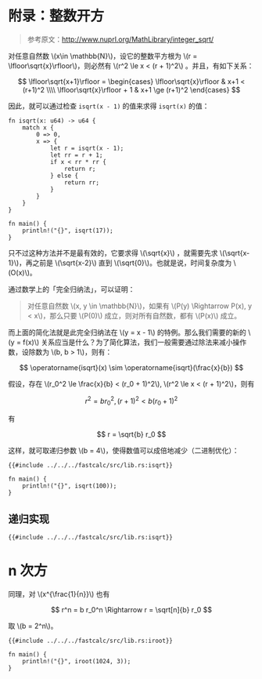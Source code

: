 # 附录：整数开方

> 参考原文：<http://www.nuprl.org/MathLibrary/integer_sqrt/>

对任意自然数 \\(x\in \mathbb{N}\\)，设它的整数平方根为 \\(r = \lfloor\sqrt{x}\rfloor\\)，则必然有 \\(r^2 \le x < (r + 1)^2\\) 。并且，有如下关系：

$$
\lfloor\sqrt{x+1}\rfloor = \begin{cases}
    \lfloor\sqrt{x}\rfloor
        & x+1 < (r+1)^2 \\\\
    \lfloor\sqrt{x}\rfloor + 1
        & x+1 \ge (r+1)^2
\end{cases}
$$

因此，就可以通过检查 `isqrt(x - 1)` 的值来求得 `isqrt(x)` 的值：

```rust,editable
fn isqrt(x: u64) -> u64 {
    match x {
        0 => 0,
        x => {
            let r = isqrt(x - 1);
            let rr = r + 1;
            if x < rr * rr {
                return r;
            } else {
                return rr;
            }
        }
    }
}

fn main() {
    println!("{}", isqrt(17));
}
```

只不过这种方法并不是最有效的，它要求得 \\(\sqrt{x}\\) ，就需要先求 \\(\sqrt{x-1}\\)，再之前是 \\(\sqrt{x-2}\\) 直到 \\(\sqrt{0}\\)。也就是说，时间复杂度为 \\(O(x)\\)。

通过数学上的「完全归纳法」，可以证明：

> 对任意自然数 \\(x, y \in \mathbb{N}\\)，如果有 \\(P(y) \Rightarrow P(x), y < x\\)，那么只要 \\(P(0)\\) 成立，则对所有自然数，都有 \\(P(x)\\) 成立。

而上面的简化法就是此完全归纳法在 \\(y = x - 1\\) 的特例。那么我们需要的新的 \\(y = f(x)\\) 关系应当是什么？为了简化算法，我们一般需要通过除法来减小操作数，设除数为 \\(b, b > 1\\)，则有：

$$
\operatorname{isqrt}(x) \sim \operatorname{isqrt}(\frac{x}{b})
$$

假设，存在 \\(r_0^2 \le \frac{x}{b} < (r_0 + 1)^2\\), \\(r^2 \le x < (r + 1)^2\\)，则有

$$
r^2 = br_0^2, (r+1)^2 < b(r_0 + 1)^2
$$

有

$$
r = \sqrt{b} r_0
$$

这样，就可取递归参数 \\(b = 4\\)，使得数值可以成倍地减少（二进制优化）：

```rust,editable
{{#include ../../../fastcalc/src/lib.rs:isqrt}}

fn main() {
    println!("{}", isqrt(100));
}
```

## 递归实现

```rust,ignore
{{#include ../../../fastcalc/src/lib.rs:isqrt}}
```

# n 次方

同理，对 \\(x^{\frac{1}{n}}\\) 也有

$$
r^n = b r_0^n \Rightarrow r = \sqrt[n]{b} r_0
$$

取 \\(b = 2^n\\)。

```rust,editable
{{#include ../../../fastcalc/src/lib.rs:iroot}}

fn main() {
    println!("{}", iroot(1024, 3));
}
```